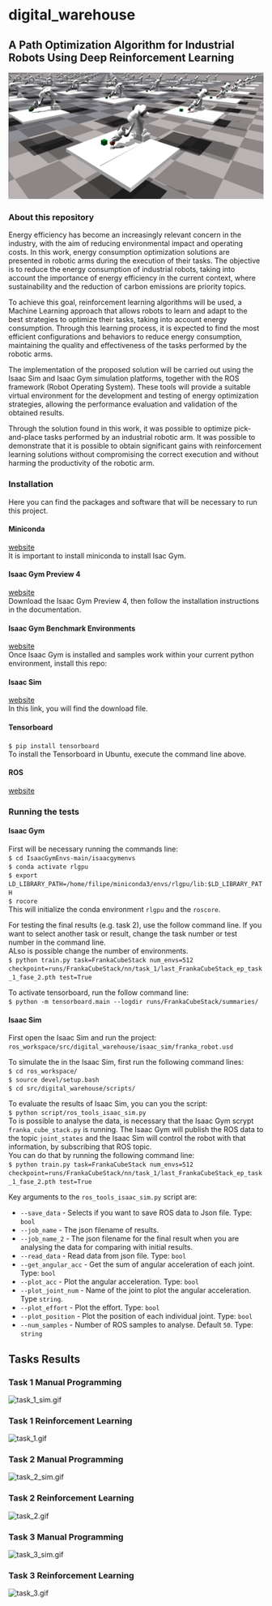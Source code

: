 # digital_warehouse
## A Path Optimization Algorithm for Industrial Robots Using Deep Reinforcement Learning
![Warehouse_image.png](Images%2FWarehouse_image.png)
### About this repository
Energy efficiency has become an increasingly relevant concern in the industry, with the aim of reducing environmental 
impact and operating costs. In this work, energy consumption optimization solutions are presented in robotic arms 
during the execution of their tasks. The objective is to reduce the energy consumption of industrial robots, taking 
into account the importance of energy efficiency in the current context, where sustainability and the reduction of 
carbon emissions are priority topics.

To achieve this goal, reinforcement learning algorithms will be used, a Machine Learning approach that allows robots 
to learn and adapt to the best strategies to optimize their tasks, taking into account energy consumption. 
Through this learning process, it is expected to find the most efficient configurations and behaviors to reduce energy 
consumption, maintaining the quality and effectiveness of the tasks performed by the robotic arms.

The implementation of the proposed solution will be carried out using the Isaac Sim and Isaac Gym simulation platforms, 
together with the ROS framework (Robot Operating System). These tools will provide a suitable virtual environment for 
the development and testing of energy optimization strategies, allowing the performance evaluation and validation of
the obtained results.

Through the solution found in this work, it was possible to optimize pick-and-place tasks performed by an industrial 
robotic arm. It was possible to demonstrate that it is possible to obtain significant gains with 
reinforcement learning solutions without compromising the correct execution and without harming the productivity of 
the robotic arm.

### Installation
Here you can find the packages and software that will be necessary to run this project.
#### Miniconda
[website](https://docs.conda.io/en/latest/miniconda_hashes.html)\
It is important to install miniconda to install Isac Gym.

#### Isaac Gym Preview 4
[website](https://developer.nvidia.com/isaac-gym)\
Download the Isaac Gym Preview 4, then follow the installation instructions in the documentation. 

#### Isaac Gym Benchmark Environments
[website](https://github.com/NVIDIA-Omniverse/IsaacGymEnvs)\
Once Isaac Gym is installed and samples work within your current python environment, install this repo:


#### Isaac Sim
[website](https://developer.nvidia.com/isaac-sim/download)\
In this link, you will find the download file.

#### Tensorboard
`$ pip install tensorboard`\
To install the Tensorboard in Ubuntu, execute the command line above.

#### ROS
[website](http://wiki.ros.org/Installation/Ubuntu)

### Running the tests

#### Isaac Gym
First will be necessary running the commands line:\
`$ cd IsaacGymEnvs-main/isaacgymenvs`\
`$ conda activate rlgpu`\
`$ export LD_LIBRARY_PATH=/home/filipe/miniconda3/envs/rlgpu/lib:$LD_LIBRARY_PATH`\
`$ rocore`\
This will initialize the conda environment `rlgpu` and the `roscore`. 

For testing the final results (e.g. task 2), use the follow command line. If you want to select another 
task or result, change the task number or test number in the command line.\
ALso is possible change the number of environments.\
`$ python train.py task=FrankaCubeStack num_envs=512 
checkpoint=runs/FrankaCubeStack/nn/task_1/last_FrankaCubeStack_ep_task_1_fase_2.pth test=True`

To activate tensorboard, run the follow command line:\
`$ python -m tensorboard.main --logdir runs/FrankaCubeStack/summaries/`

#### Isaac Sim
First open the Isaac Sim and run the project:\
`ros_workspace/src/digital_warehouse/isaac_sim/franka_robot.usd`

To simulate the in the Isaac Sim, first run the following command lines:\
`$ cd ros_workspace/`\
`$ source devel/setup.bash`\
`$ cd src/digital_warehouse/scripts/`

To evaluate the results of Isaac Sim, you can you the script:\
`$ python script/ros_tools_isaac_sim.py`\
To is possible to analyse the data, is necessary that the Isaac Gym scrypt `franka_cube_stack.py` is running. 
The Isaac Gym will publish the ROS data to the topic `joint_states` and the Isaac Sim will control the robot with 
that information, by subscribing that ROS topic.\
You can do that by running the following command line:\
`$ python train.py task=FrankaCubeStack num_envs=512 
checkpoint=runs/FrankaCubeStack/nn/task_1/last_FrankaCubeStack_ep_task_1_fase_2.pth test=True`

Key arguments to the `ros_tools_isaac_sim.py` script are:
* `--save_data` - Selects if you want to save ROS data to Json file. Type: `bool`
* `--job_name` - The json filename of results.
* `--job_name_2` - The json filename for the final result when you are analysing the data for comparing with 
initial results.
* `--read_data` - Read data from json file. Type: `bool`
* `--get_angular_acc` - Get the sum of angular acceleration of each joint. Type: `bool`
* `--plot_acc` - Plot the angular acceleration. Type: `bool`
* `--plot_joint_num` - Name of the joint to plot the angular acceleration. Type `string`.
* `--plot_effort` - Plot the effort. Type: `bool`
* `--plot_position` - Plot the position of each individual joint. Type: `bool`
* `--num_samples` - Number of ROS samples to analyse. Default `50`. Type: `string` 

## Tasks Results
### Task 1 Manual Programming
![task_1_sim.gif](Images%2Ftask_1_sim.gif)

### Task 1 Reinforcement Learning
![task_1.gif](Images%2Ftask_1.gif)


### Task 2 Manual Programming
![task_2_sim.gif](Images%2Ftask_2_sim.gif)
### Task 2 Reinforcement Learning
![task_2.gif](Images%2Ftask_2.gif)

### Task 3 Manual Programming
![task_3_sim.gif](Images%2Ftask_3_sim.gif)
### Task 3 Reinforcement Learning
![task_3.gif](Images%2Ftask_3.gif)